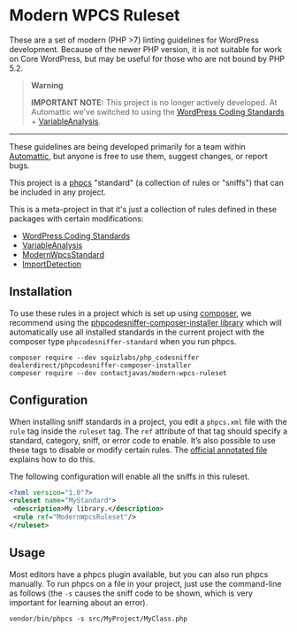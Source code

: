 # Modern WPCS Ruleset

These are a set of modern (PHP >7) linting guidelines for WordPress development. Because of the newer PHP version, it is not suitable for work on Core WordPress, but may be useful for those who are not bound by PHP 5.2.


> **Warning**
>
> **IMPORTANT NOTE:** This project is no longer actively developed. At Automattic we've switched to using the [WordPress Coding Standards](https://github.com/WordPress-Coding-Standards/WordPress-Coding-Standards) + [VariableAnalysis](https://github.com/sirbrillig/phpcs-variable-analysis).

-----

These guidelines are being developed primarily for a team within [Automattic](https://automattic.com/), but anyone is free to use them, suggest changes, or report bugs.

This project is a [phpcs](https://github.com/squizlabs/PHP_CodeSniffer) "standard" (a collection of rules or "sniffs") that can be included in any project.

This is a meta-project in that it's just a collection of rules defined in these packages with certain modifications:

- [WordPress Coding Standards](https://github.com/WordPress-Coding-Standards/WordPress-Coding-Standards)
- [VariableAnalysis](https://github.com/sirbrillig/phpcs-variable-analysis)
- [ModernWpcsStandard](https://github.com/contactjavas/modern-wpcs-standard)
- [ImportDetection](https://github.com/sirbrillig/phpcs-import-detection)

## Installation

To use these rules in a project which is set up using [composer](https://href.li/?https://getcomposer.org/), we recommend using the [phpcodesniffer-composer-installer library](https://href.li/?https://github.com/DealerDirect/phpcodesniffer-composer-installer) which will automatically use all installed standards in the current project with the composer type `phpcodesniffer-standard` when you run phpcs.

```
composer require --dev squizlabs/php_codesniffer dealerdirect/phpcodesniffer-composer-installer
composer require --dev contactjavas/modern-wpcs-ruleset
```

## Configuration

When installing sniff standards in a project, you edit a `phpcs.xml` file with the `rule` tag inside the `ruleset` tag. The `ref` attribute of that tag should specify a standard, category, sniff, or error code to enable. It’s also possible to use these tags to disable or modify certain rules. The [official annotated file](https://href.li/?https://github.com/squizlabs/PHP_CodeSniffer/wiki/Annotated-ruleset.xml) explains how to do this.

The following configuration will enable all the sniffs in this ruleset.

```xml
<?xml version="1.0"?>
<ruleset name="MyStandard">
 <description>My library.</description>
 <rule ref="ModernWpcsRuleset"/>
</ruleset>
```

## Usage

Most editors have a phpcs plugin available, but you can also run phpcs manually. To run phpcs on a file in your project, just use the command-line as follows (the `-s` causes the sniff code to be shown, which is very important for learning about an error).

```
vendor/bin/phpcs -s src/MyProject/MyClass.php
```
